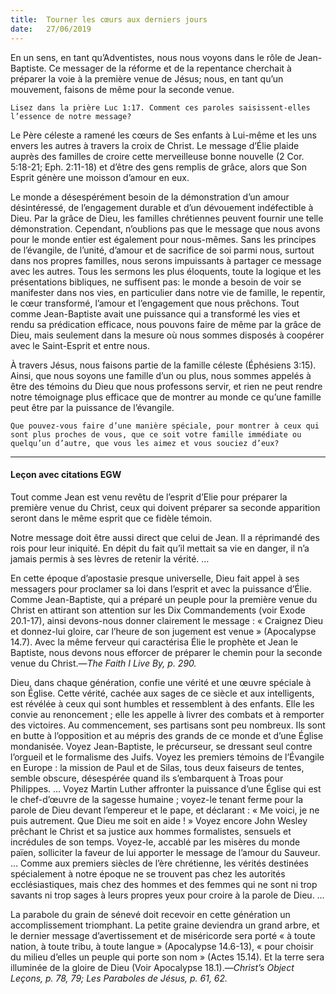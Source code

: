 ```yaml
---
title:  Tourner les cœurs aux derniers jours
date:   27/06/2019
---
```


En un sens, en tant qu’Adventistes, nous nous voyons dans le rôle de Jean-Baptiste. Ce messager de la réforme et de la repentance cherchait à préparer la voie à la première venue de Jésus; nous, en tant qu’un mouvement, faisons de même pour la seconde venue.

`Lisez dans la prière Luc 1:17. Comment ces paroles saisissent-elles l’essence de notre message?`

Le Père céleste a ramené les cœurs de Ses enfants à Lui-même et les uns envers les autres à travers la croix de Christ. Le message d’Élie plaide auprès des familles de croire cette merveilleuse bonne nouvelle (2 Cor. 5:18-21; Eph. 2:11-18) et d’être des gens remplis de grâce, alors que Son Esprit génère une moisson d’amour en eux.

Le monde a désespérément besoin de la démonstration d’un amour désintéressé, de l’engagement durable et d’un dévouement indéfectible à Dieu. Par la grâce de Dieu, les familles chrétiennes peuvent fournir une telle démonstration. Cependant, n’oublions pas que le message que nous avons pour le monde entier est également pour nous-mêmes. Sans les principes de l’évangile, de l’unité, d’amour et de sacrifice de soi parmi nous, surtout dans nos propres familles, nous serons impuissants à partager ce message avec les autres. Tous les sermons les plus éloquents, toute la logique et les présentations bibliques, ne suffisent pas: le monde a besoin de voir se manifester dans nos vies, en particulier dans notre vie de famille, le repentir, le cœur transformé, l’amour et l’engagement que nous prêchons. Tout comme Jean-Baptiste avait une puissance qui a transformé les vies et rendu sa prédication efficace, nous pouvons faire de même par la grâce de Dieu, mais seulement dans la mesure où nous sommes disposés à coopérer avec le Saint-Esprit et entre nous.

À travers Jésus, nous faisons partie de la famille céleste (Éphésiens 3:15). Ainsi, que nous soyons une famille d’un ou plus, nous sommes appelés à être des témoins du Dieu que nous professons servir, et rien ne peut rendre notre témoignage plus efficace que de montrer au monde ce qu’une famille peut être par la puissance de l’évangile.

`Que pouvez-vous faire d’une manière spéciale, pour montrer à ceux qui sont plus proches de vous, que ce soit votre famille immédiate ou quelqu’un d’autre, que vous les aimez et vous souciez d’eux?` 

---

#### Leçon avec citations EGW

Tout comme Jean est venu revêtu de l’esprit d’Elie pour préparer la première venue du Christ, ceux qui doivent préparer sa seconde apparition seront dans le même esprit que ce fidèle témoin.

Notre message doit être aussi direct que celui de Jean. Il a réprimandé des rois pour leur iniquité. En dépit du fait qu’il mettait sa vie en danger, il n’a jamais permis à ses lèvres de retenir la vérité. …

En cette époque d’apostasie presque universelle, Dieu fait appel à ses messagers pour proclamer sa loi dans l’esprit et avec la puissance d’Élie. Comme Jean-Baptiste, qui a préparé un peuple pour la première venue du Christ en attirant son attention sur les Dix Commandements (voir Exode 20.1-17), ainsi devons-nous donner clairement le message : « Craignez Dieu et donnez-lui gloire, car l’heure de son jugement est venue » (Apocalypse 14.7). Avec la même ferveur qui caractérisa Élie le prophète et Jean le Baptiste, nous devons nous efforcer de préparer le chemin pour la seconde venue du Christ.—_The Faith I Live By, p. 290._

Dieu, dans chaque génération, confie une vérité et une œuvre spéciale à son Église. Cette vérité, cachée aux sages de ce siècle et aux intelligents, est révélée à ceux qui sont humbles et ressemblent à des enfants. Elle les convie au renoncement ; elle les appelle à livrer des combats et à remporter des victoires. Au commencement, ses partisans sont peu nombreux. Ils sont en butte à l’opposition et au mépris des grands de ce monde et d’une Église mondanisée. Voyez Jean-Baptiste, le précurseur, se dressant seul contre l’orgueil et le formalisme des Juifs. Voyez les premiers témoins de l’Évangile en Europe : la mission de Paul et de Silas, tous deux faiseurs de tentes, semble obscure, désespérée quand ils s’embarquent à Troas pour Philippes. … Voyez Martin Luther affronter la puissance d’une Église qui est le chef-d’œuvre de la sagesse humaine ; voyez-le tenant ferme pour la parole de Dieu devant l’empereur et le pape, et déclarant : « Me voici, je ne puis autrement. Que Dieu me soit en aide ! » Voyez encore John Wesley prêchant le Christ et sa justice aux hommes formalistes, sensuels et incrédules de son temps. Voyez-le, accablé par les misères du monde païen, solliciter la faveur de lui apporter le message de l’amour du Sauveur. … Comme aux premiers siècles de l’ère chrétienne, les vérités destinées spécialement à notre époque ne se trouvent pas chez les autorités ecclésiastiques, mais chez des hommes et des femmes qui ne sont ni trop savants ni trop sages à leurs propres yeux pour croire à la parole de Dieu. …

La parabole du grain de sénevé doit recevoir en cette génération un accomplissement triomphant. La petite graine deviendra un grand arbre, et le dernier message d’avertissement et de miséricorde sera porté « à toute nation, à toute tribu, à toute langue » (Apocalypse 14.6-13), « pour choisir du milieu d’elles un peuple qui porte son nom » (Actes 15.14). Et la terre sera illuminée de la gloire de Dieu (Voir Apocalypse 18.1).—_Christ’s Object Leçons, p. 78, 79; Les Paraboles de Jésus, p. 61, 62._